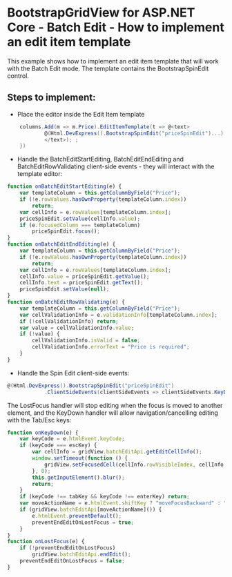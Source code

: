 # BootstrapGridView for ASP.NET Core - Batch Edit - How to implement an edit item template
This example shows how to implement an edit item template that will work with the Batch Edit mode. The template contains the BootstrapSpinEdit control.

## Steps to implement:
* Place the editor inside the Edit Item template

```csharp
    columns.Add(m => m.Price).EditItemTemplate(t => @<text>
            @(Html.DevExpress().BootstrapSpinEdit("priceSpinEdit")...)
            </text>); ;
    })
```

* Handle the BatchEditStartEditing, BatchEditEndEditing and BatchEditRowValidating client-side events - they will interact with the template editor:

```javascript
function onBatchEditStartEditing(e) {
    var templateColumn = this.getColumnByField("Price");
    if (!e.rowValues.hasOwnProperty(templateColumn.index))
        return;
    var cellInfo = e.rowValues[templateColumn.index];
    priceSpinEdit.setValue(cellInfo.value);
    if (e.focusedColumn === templateColumn)
        priceSpinEdit.focus();
}
function onBatchEditEndEditing(e) {
    var templateColumn = this.getColumnByField("Price");
    if (!e.rowValues.hasOwnProperty(templateColumn.index))
        return;
    var cellInfo = e.rowValues[templateColumn.index];
    cellInfo.value = priceSpinEdit.getValue();
    cellInfo.text = priceSpinEdit.getText();
    priceSpinEdit.setValue(null);
}
function onBatchEditRowValidating(e) {
    var templateColumn = this.getColumnByField("Price");
    var cellValidationInfo = e.validationInfo[templateColumn.index];
    if (!cellValidationInfo) return;
    var value = cellValidationInfo.value;
    if (!value) {
        cellValidationInfo.isValid = false;
        cellValidationInfo.errorText = "Price is required";
    }
}
```
* Handle the Spin Edit client-side events:

```csharp 
@(Html.DevExpress().BootstrapSpinEdit("priceSpinEdit")
            .ClientSideEvents(clientSideEvents => clientSideEvents.KeyDown("onKeyDown").LostFocus("onLostFocus")))
```

The LostFocus handler will stop editing when the focus is moved to another element, and the KeyDown handler will allow navigation/cancelling editing with the Tab/Esc keys:
```javascript
function onKeyDown(e) {
    var keyCode = e.htmlEvent.keyCode;
    if (keyCode === escKey) {
        var cellInfo = gridView.batchEditApi.getEditCellInfo();
        window.setTimeout(function () {
            gridView.setFocusedCell(cellInfo.rowVisibleIndex, cellInfo.column.index);
        }, 0);
        this.getInputElement().blur();
        return;
    }
    if (keyCode !== tabKey && keyCode !== enterKey) return;
    var moveActionName = e.htmlEvent.shiftKey ? "moveFocusBackward" : "moveFocusForward";
    if (gridView.batchEditApi[moveActionName]()) {
        e.htmlEvent.preventDefault();
        preventEndEditOnLostFocus = true;
    }
}
function onLostFocus(e) {
    if (!preventEndEditOnLostFocus)
        gridView.batchEditApi.endEdit();
    preventEndEditOnLostFocus = false;
}
```
